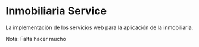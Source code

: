 Inmobiliaria Service
====================

La implementación de los servicios web para la aplicación de la inmobiliaria.


Nota: Falta hacer mucho